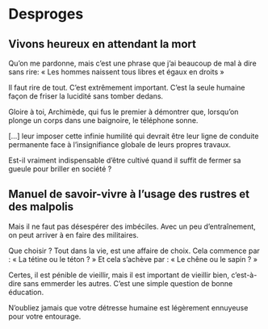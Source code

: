 Desproges
=========

Vivons heureux en attendant la mort
-----------------------------------

Qu’on me pardonne, mais c’est une phrase que j’ai beaucoup de mal à dire sans
rire: « Les hommes naissent tous libres et égaux en droits »


Il faut rire de tout.  C’est extrêmement important.  C’est la seule humaine
façon de friser la lucidité sans tomber dedans.


Gloire à toi, Archimède, qui fus le premier à démontrer que, lorsqu’on plonge un
corps dans une baignoire, le téléphone sonne.


[…] leur imposer cette infinie humilité qui devrait être leur ligne de conduite
permanente face à l’insignifiance globale de leurs propres travaux.


Est-il vraiment indispensable d’être cultivé quand il suffit de fermer sa gueule
pour briller en société ?


Manuel de savoir-vivre à l’usage des rustres et des malpolis
------------------------------------------------------------

Mais il ne faut pas désespérer des imbéciles.  Avec un peu d’entraînement, on
peut arriver à en faire des militaires.


Que choisir ?  Tout dans la vie, est une affaire de choix.  Cela commence par :
« La tétine ou le téton ? » Et cela s’achève par : « Le chêne ou le sapin ? »


Certes, il est pénible de vieillir, mais il est important de vieillir bien,
c’est-à-dire sans emmerder les autres.  C’est une simple question de bonne
éducation.


N’oubliez jamais que votre détresse humaine est légèrement ennuyeuse pour votre
entourage.
